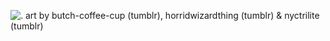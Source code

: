 ![.](https://i.imgur.com/OTdqfor.gif)
art by butch-coffee-cup (tumblr), horridwizardthing (tumblr) & nyctrilite (tumblr)
